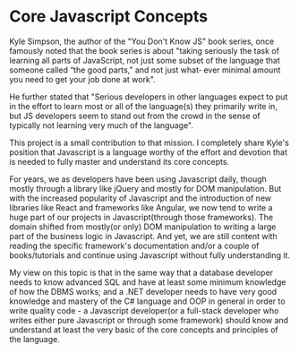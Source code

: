 # Core Javascript Concepts

Kyle Simpson, the author of the "You Don't Know JS" book series, once famously noted that the book series is about "taking seriously the task of learning all parts of JavaScript, not just some subset of the language that someone called “the good parts,” and not just what‐
ever minimal amount you need to get your job done at work".

He further stated that "Serious developers in other languages expect to put in the effort to learn most or all of the language(s) they primarily write in, but JS developers seem to stand out from the crowd in the sense of typically not learning very much of the language".


This project is a small contribution to that mission. I completely share Kyle's position that Javascript is a language worthy of the effort and devotion that is needed to fully master and understand its core concepts.

For years, we as developers have been using Javascript daily, though mostly through a library like jQuery and mostly for DOM manipulation. But with the increased popularity of Javascript and the introduction of new libraries like React and frameworks like Angular, we now tend to write a huge part of our projects in Javascript(through those frameworks). The domain shifted from mostly(or only) DOM manipulation to writing a large part of the business logic in Javascript. And yet, we are still content with reading the specific framework's documentation and/or a couple of books/tutorials and continue using Javascript without fully understanding it.

My view on this topic is that in the same way that a database developer needs to know advanced SQL and have at least some minimum knowledge of how the DBMS works; and a .NET developer needs to have very good knowledge and mastery of the C# language and OOP in general in order to write quality code - a Javascript developer(or a full-stack developer who writes either pure Javascript or through some framework) should know and understand at least the very basic of the core concepts and principles of the language.
